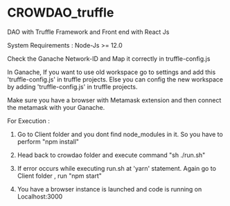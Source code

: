 # CROWDAO_truffle
DAO with Truffle Framework and Front end with React Js

System Requirements :
Node-Js >= 12.0

Check the Ganache Network-ID and Map it correctly in truffle-config.js

In Ganache, If you want to use old workspace go to settings and add this 'truffle-config.js' in truffle projects.
			Else you can config the new workspace by adding 'truffle-config.js' in truffle projects.
			
Make sure you have a browser with Metamask extension and then connect the metamask with your Ganache.

For Execution :

1) Go to Client folder and you dont find node_modules in it.
	So you have to perform "npm install"

2) Head back to crowdao folder and execute command "sh ./run.sh"

3) If error occurs while executing run.sh at 'yarn' statement. 
	Again go to Client folder , run "npm start"

4) You have a browser instance is launched and code is running on Localhost:3000
